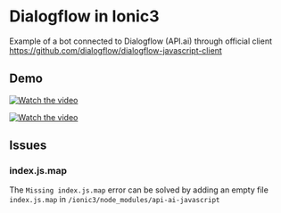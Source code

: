 # Dialogflow in Ionic3
Example of a bot connected to Dialogflow (API.ai) through official client https://github.com/dialogflow/dialogflow-javascript-client

## Demo
[![Watch the video]()](https://drive.google.com/open?id=14QwYxa2AbDAcNuAxuDK48Kw5mRhOJbZd)

[![Watch the video]()](https://drive.google.com/open?id=16ULal4BcuPySrD_54wZUvg6bVRqE0-g6)
## Issues
### index.js.map
The `Missing index.js.map` error can be solved by adding an empty file `index.js.map` in `/ionic3/node_modules/api-ai-javascript`
